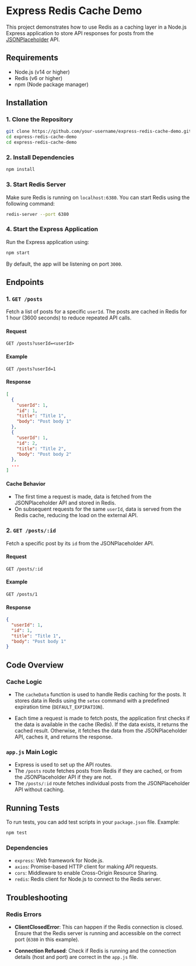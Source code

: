 # Express Redis Cache Demo

This project demonstrates how to use Redis as a caching layer in a Node.js Express application to store API responses for posts from the [JSONPlaceholder](https://jsonplaceholder.typicode.com/) API.

## Requirements

- Node.js (v14 or higher)
- Redis (v6 or higher)
- npm (Node package manager)

## Installation

### 1. Clone the Repository

```bash
git clone https://github.com/your-username/express-redis-cache-demo.git
cd express-redis-cache-demo 
cd express-redis-cache-demo
```

### 2. Install Dependencies

```bash
npm install
```

### 3. Start Redis Server

Make sure Redis is running on `localhost:6380`. You can start Redis using the following command:

```bash
redis-server --port 6380
```

### 4. Start the Express Application

Run the Express application using:

```bash
npm start
```

By default, the app will be listening on port `3000`.

## Endpoints

### 1. `GET /posts`

Fetch a list of posts for a specific `userId`. The posts are cached in Redis for 1 hour (3600 seconds) to reduce repeated API calls.

#### Request
```
GET /posts?userId=<userId>
```

#### Example
```
GET /posts?userId=1
```

#### Response
```json
[
  {
    "userId": 1,
    "id": 1,
    "title": "Title 1",
    "body": "Post body 1"
  },
  {
    "userId": 1,
    "id": 2,
    "title": "Title 2",
    "body": "Post body 2"
  },
  ...
]
```

#### Cache Behavior

- The first time a request is made, data is fetched from the JSONPlaceholder API and stored in Redis.
- On subsequent requests for the same `userId`, data is served from the Redis cache, reducing the load on the external API.

### 2. `GET /posts/:id`

Fetch a specific post by its `id` from the JSONPlaceholder API.

#### Request
```
GET /posts/:id
```

#### Example
```
GET /posts/1
```

#### Response
```json
{
  "userId": 1,
  "id": 1,
  "title": "Title 1",
  "body": "Post body 1"
}
```

## Code Overview

### Cache Logic

- The `cacheData` function is used to handle Redis caching for the posts. It stores data in Redis using the `setex` command with a predefined expiration time (`DEFAULT_EXPIRATION`).
  
- Each time a request is made to fetch posts, the application first checks if the data is available in the cache (Redis). If the data exists, it returns the cached result. Otherwise, it fetches the data from the JSONPlaceholder API, caches it, and returns the response.

### `app.js` Main Logic

- Express is used to set up the API routes.
- The `/posts` route fetches posts from Redis if they are cached, or from the JSONPlaceholder API if they are not.
- The `/posts/:id` route fetches individual posts from the JSONPlaceholder API without caching.

## Running Tests

To run tests, you can add test scripts in your `package.json` file. Example:

```bash
npm test
```

### Dependencies

- `express`: Web framework for Node.js.
- `axios`: Promise-based HTTP client for making API requests.
- `cors`: Middleware to enable Cross-Origin Resource Sharing.
- `redis`: Redis client for Node.js to connect to the Redis server.

## Troubleshooting

### Redis Errors

- **ClientClosedError**: This can happen if the Redis connection is closed. Ensure that the Redis server is running and accessible on the correct port (`6380` in this example).
  
- **Connection Refused**: Check if Redis is running and the connection details (host and port) are correct in the `app.js` file.
 

